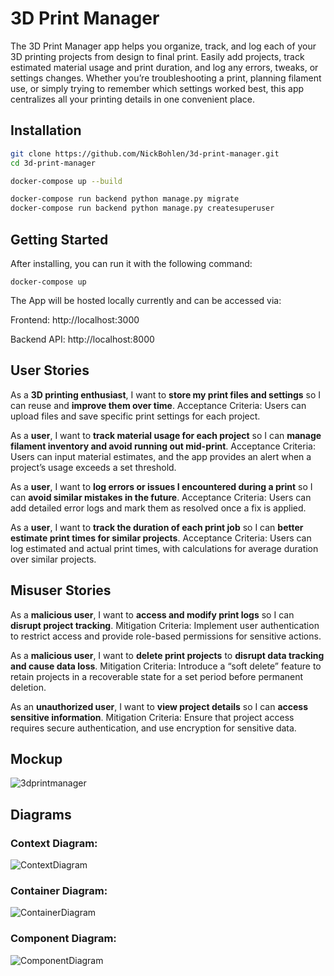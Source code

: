 # 3D Print Manager
The 3D Print Manager app helps you organize, track, and log each of your 3D printing projects from design to final print. Easily add projects, track estimated material usage and print duration, and log any errors, tweaks, or settings changes. Whether you’re troubleshooting a print, planning filament use, or simply trying to remember which settings worked best, this app centralizes all your printing details in one convenient place.

## Installation
```bash
git clone https://github.com/NickBohlen/3d-print-manager.git
cd 3d-print-manager

docker-compose up --build

docker-compose run backend python manage.py migrate
docker-compose run backend python manage.py createsuperuser
```

## Getting Started

After installing, you can run it with the following command:
```
docker-compose up
```
The App will be hosted locally currently and can be accessed via:

Frontend: http://localhost:3000

Backend API: http://localhost:8000


## User Stories

As a **3D printing enthusiast**, I want to **store my print files and settings** so I can reuse and **improve them over time**.
        Acceptance Criteria: Users can upload files and save specific print settings for each project.

As a **user**, I want to **track material usage for each project** so I can **manage filament inventory and avoid running out mid-print**.
        Acceptance Criteria: Users can input material estimates, and the app provides an alert when a project’s usage exceeds a set threshold.

As a **user**, I want to **log errors or issues I encountered during a print** so I can **avoid similar mistakes in the future**.
        Acceptance Criteria: Users can add detailed error logs and mark them as resolved once a fix is applied.

As a **user**, I want to **track the duration of each print job** so I can **better estimate print times for similar projects**.
        Acceptance Criteria: Users can log estimated and actual print times, with calculations for average duration over similar projects.

## Misuser Stories

As a **malicious user**, I want to **access and modify print logs** so I can **disrupt project tracking**.
        Mitigation Criteria: Implement user authentication to restrict access and provide role-based permissions for sensitive actions.

As a **malicious user**, I want to **delete print projects** to **disrupt data tracking and cause data loss**.
        Mitigation Criteria: Introduce a “soft delete” feature to retain projects in a recoverable state for a set period before permanent deletion.

As an **unauthorized user**, I want to **view project details** so I can **access sensitive information**.
        Mitigation Criteria: Ensure that project access requires secure authentication, and use encryption for sensitive data.

## Mockup

![3dprintmanager](https://github.com/user-attachments/assets/16afeec1-f6d7-46a1-b2ef-063976bd8f6f)

## Diagrams

### Context Diagram:

![ContextDiagram](https://github.com/user-attachments/assets/92d7f0cd-c1d7-4939-b60e-6a3a54cfe1f9)

### Container Diagram:

![ContainerDiagram](https://github.com/user-attachments/assets/620c9172-dbb5-41b1-add3-b7de0dbc322e)

### Component Diagram:

![ComponentDiagram](https://github.com/user-attachments/assets/2ef55d37-aea5-4812-b90b-08615a85a511)
